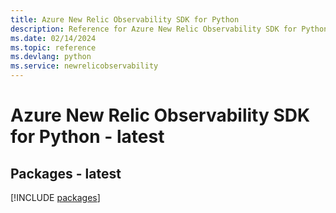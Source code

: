 ```yaml
---
title: Azure New Relic Observability SDK for Python
description: Reference for Azure New Relic Observability SDK for Python
ms.date: 02/14/2024
ms.topic: reference
ms.devlang: python
ms.service: newrelicobservability
---
```

# Azure New Relic Observability SDK for Python - latest
## Packages - latest
[!INCLUDE [packages](new-relic-observability-index.md)]